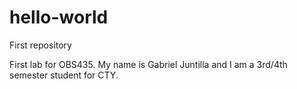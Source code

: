 # hello-world
First repository

First lab for OBS435. My name is Gabriel Juntilla and I am a 3rd/4th semester student for CTY.
